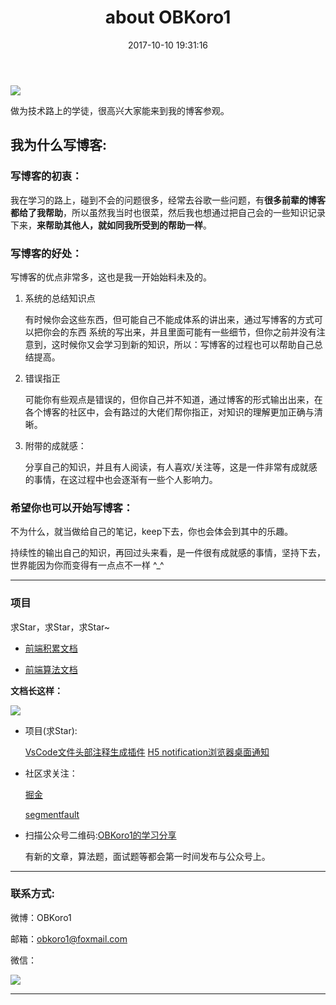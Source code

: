 ﻿---
title: about OBKoro1
date: 2017-10-10 19:31:16
comments: false
---

![](http://ww1.sinaimg.cn/large/005Y4rCogy1frhyu07uofj31hc0u0ah3.jpg)
<!-- TODO: hexo next的搜索功能 -->

做为技术路上的学徒，很高兴大家能来到我的博客参观。

## 我为什么写博客:

### 写博客的初衷：

我在学习的路上，碰到不会的问题很多，经常去谷歌一些问题，有**很多前辈的博客都给了我帮助**，所以虽然我当时也很菜，然后我也想通过把自己会的一些知识记录下来，**来帮助其他人，就如同我所受到的帮助一样**。

### 写博客的好处：

写博客的优点非常多，这也是我一开始始料未及的。

1. 系统的总结知识点

    有时候你会这些东西，但可能自己不能成体系的讲出来，通过写博客的方式可以把你会的东西 系统的写出来，并且里面可能有一些细节，但你之前并没有注意到，这时候你又会学习到新的知识，所以：写博客的过程也可以帮助自己总结提高。

2. 错误指正

    可能你有些观点是错误的，但你自己并不知道，通过博客的形式输出出来，在各个博客的社区中，会有路过的大佬们帮你指正，对知识的理解更加正确与清晰。

3. 附带的成就感：

    分享自己的知识，并且有人阅读，有人喜欢/关注等，这是一件非常有成就感的事情，在这过程中也会逐渐有一些个人影响力。

### 希望你也可以开始写博客：

不为什么，就当做给自己的笔记，keep下去，你也会体会到其中的乐趣。

持续性的输出自己的知识，再回过头来看，是一件很有成就感的事情，坚持下去，世界能因为你而变得有一点点不一样 ^_^

---

### 项目

求Star，求Star，求Star~

* [前端积累文档](https://github.com/OBKoro1/web_accumulate)

* [前端算法文档](https://github.com/OBKoro1/Brush_algorithm)

**文档长这样：**

![](http://ww1.sinaimg.cn/large/005Y4rCogy1fvicymvh7nj30s30eg3z8.jpg)

* 项目(求Star):

    [VsCode文件头部注释生成插件](https://github.com/OBKoro1/koro1FileHeader)
    [H5 notification浏览器桌面通知](https://github.com/OBKoro1/notification-Koro1)

* 社区求关注：

    [掘金](https://juejin.im/user/58714f0eb123db4a2eb95372/posts)
 
    [segmentfault](https://segmentfault.com/u/obkoro1/articles)

* 扫描公众号二维码:[OBKoro1的学习分享](https://user-gold-cdn.xitu.io/2018/5/1/1631b6f52f7e7015?w=344&h=344&f=jpeg&s=8317)

    有新的文章，算法题，面试题等都会第一时间发布与公众号上。

---

### 联系方式:

微博：OBKoro1

邮箱：obkoro1@foxmail.com

微信：

![](http://ww1.sinaimg.cn/large/005Y4rCogy1fsnslyz5pnj309j0cdgm6.jpg)

---
